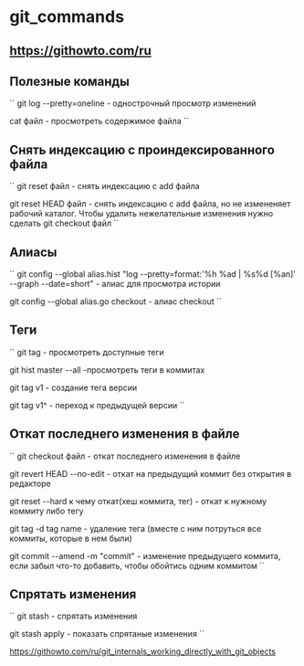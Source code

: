 # git_commands

## https://githowto.com/ru

## Полезные команды

``
git log --pretty=oneline - однострочный просмотр изменений

cat файл - просмотреть содержимое файла
``

## Снять индексацию с проиндексированного файла
``
git reset файл - снять индексацию с add файла

git reset HEAD файл - снять индексацию с add файла, но не измененяет рабочий каталог. Чтобы удалить нежелательные изменения нужно сделать git checkout файл
``

## Алиасы

``
git config --global alias.hist "log --pretty=format:'%h %ad | %s%d [%an]' --graph --date=short" - алиас для просмотра истории

git config --global alias.go checkout - алиас checkout
``


## Теги

``
git tag - просмотреть доступные теги

git hist master --all -просмотреть теги в коммитах

git tag v1 - создание тега версии

git tag v1^ - переход к предыдущей версии
``

## Откат последнего изменения в файле

``
git checkout файл - откат последнего изменения в файле

git revert HEAD --no-edit - откат на предыдущий коммит без открытия в редакторе

git reset --hard к чему откат(хеш коммита, тег) - откат к нужному коммиту либо тегу

git tag -d tag name - удаление тега (вместе с ним потруться все коммиты, которые в нем были) 

git commit --amend -m "commit" - изменение предыдущего коммита, если забыл что-то добавить, чтобы обойтись одним коммитом
``

## Спрятать изменения

``
git stash - спрятать изменения

git stash apply - показать спрятаные изменения
``

https://githowto.com/ru/git_internals_working_directly_with_git_objects
